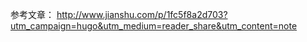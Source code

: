 参考文章：
http://www.jianshu.com/p/1fc5f8a2d703?utm_campaign=hugo&utm_medium=reader_share&utm_content=note

